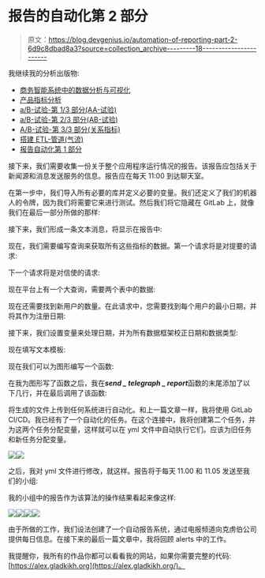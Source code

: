 # 报告的自动化第 2 部分

> 原文：<https://blog.devgenius.io/automation-of-reporting-part-2-6d9c8dbad8a3?source=collection_archive---------18----------------------->

我继续我的分析出版物:

*   [商务智能系统中的数据分析与可视化](https://blog.devgenius.io/@alex.gladkikh/a-data-analysis-in-business-part-1-7f92c6e919e2)
*   [产品指标分析](https://blog.devgenius.io/@alex.gladkikh/analyses-of-product-metrics-dd4ec2df8590)
*   [а/B-试验-第 1/3 部分(AA-试验)](https://blog.devgenius.io/@alex.gladkikh/%D0%B0-b-tests-part-1-3-aa-test-d4eb7b8b1221)
*   [а/B-试验-第 2/3 部分(AB-试验)](https://blog.devgenius.io/@alex.gladkikh/%D0%B0-b-tests-part-2-3-aa-test-9728beaaa709)
*   [A/B-试验-第 3/3 部分(关系指标)](https://blog.devgenius.io/@alex.gladkikh/a-b-tests-part-3-3-relationship-metrics-882afe43f130)
*   [搭建 ETL-管道(气流)](https://medium.com/@alex.gladkikh/building-an-etl-pipeline-airflow-2fd098cd61ae)
*   [报告自动化第 1 部分](/automation-of-reporting-2abe7f101801)

接下来，我们需要收集一份关于整个应用程序运行情况的报告。该报告应包括关于新闻源和消息发送服务的信息。报告应在每天 11:00 到达聊天室。

在第一步中，我们导入所有必要的库并定义必要的变量。我们还定义了我们的机器人的令牌，因为我们将需要它来进行测试。然后我们将它隐藏在 GitLab 上，就像我们在最后一部分所做的那样:

接下来，我们形成一条文本消息，将显示在报告中:

现在，我们需要编写查询来获取所有这些指标的数据。第一个请求将是对提要的请求:

下一个请求将是对信使的请求:

现在平台上有一个大查询，需要两个表中的数据:

现在还需要找到新用户的数量。在此请求中，您需要找到每个用户的最小日期，并将其作为注册日期:

接下来，我们设置变量来处理日期，并为所有数据框架校正日期和数据类型:

现在填写文本模板:

现在我们可以为图形编写一个函数:

在我为图形写了函数之后，我在***send _ telegraph _ report***函数的末尾添加了以下几行，并在最后调用了该函数:

将生成的文件上传到任何系统进行自动化。和上一篇文章一样，我将使用 GitLab CI/CD。我已经有了一个自动化的任务。在这个连接中，我将创建第二个任务，并为这两个任务分配变量，这样就可以在 yml 文件中自动执行它们。应该为旧任务和新任务分配变量。

![](img/6471202307bb26c959c22f0ba25b0df2.png)![](img/05bc3805a207aba55f4b2ca497c9be3d.png)

之后，我对 yml 文件进行修改，就这样。报告将于每天 11.00 和 11.05 发送至我们的小组:

我的小组中的报告作为该算法的操作结果看起来像这样:

![](img/231542168ad9c623553df2003be23f6e.png)![](img/df3f644f05f3ba7ba82f73a409777cc4.png)![](img/d36ac5ca6752914056540269c83c5f19.png)![](img/d8ef000afbba38258628dce7de78b81b.png)

由于所做的工作，我们设法创建了一个自动报告系统，通过电报频道向克虏伯公司提供每日信息。在接下来的最后一篇文章中，我将回顾 alerts 中的工作。

我提醒你，我所有的作品你都可以看看我的网站，如果你需要完整的代码:[https://alex.gladkikh.org](https://alex.gladkikh.org/)。